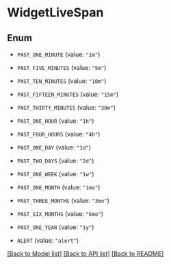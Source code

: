 # WidgetLiveSpan

## Enum

- `PAST_ONE_MINUTE` (value: `"1m"`)

- `PAST_FIVE_MINUTES` (value: `"5m"`)

- `PAST_TEN_MINUTES` (value: `"10m"`)

- `PAST_FIFTEEN_MINUTES` (value: `"15m"`)

- `PAST_THIRTY_MINUTES` (value: `"30m"`)

- `PAST_ONE_HOUR` (value: `"1h"`)

- `PAST_FOUR_HOURS` (value: `"4h"`)

- `PAST_ONE_DAY` (value: `"1d"`)

- `PAST_TWO_DAYS` (value: `"2d"`)

- `PAST_ONE_WEEK` (value: `"1w"`)

- `PAST_ONE_MONTH` (value: `"1mo"`)

- `PAST_THREE_MONTHS` (value: `"3mo"`)

- `PAST_SIX_MONTHS` (value: `"6mo"`)

- `PAST_ONE_YEAR` (value: `"1y"`)

- `ALERT` (value: `"alert"`)

[[Back to Model list]](../README.md#documentation-for-models) [[Back to API list]](../README.md#documentation-for-api-endpoints) [[Back to README]](../README.md)
